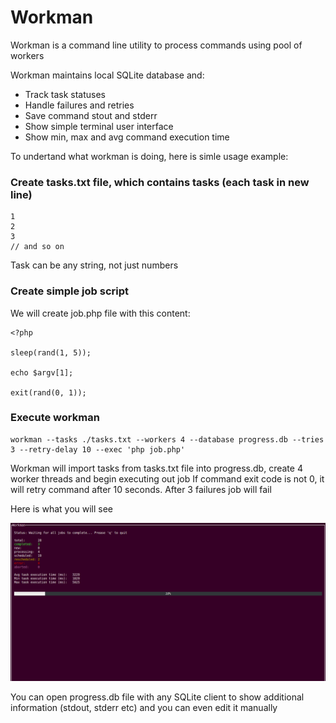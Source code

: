 # Workman

Workman is a command line utility to process commands using pool of workers

Workman maintains local SQLite database and:

* Track task statuses
* Handle failures and retries
* Save command stout and stderr
* Show simple terminal user interface
* Show min, max and avg command execution time

To undertand what workman is doing, here is simle usage example:

### Create tasks.txt file, which contains tasks (each task in new line)

```
1
2
3
// and so on
```

Task can be any string, not just numbers

### Create simple job script

We will create job.php file with this content:

```
<?php

sleep(rand(1, 5));

echo $argv[1];

exit(rand(0, 1));
```

### Execute workman

```
workman --tasks ./tasks.txt --workers 4 --database progress.db --tries 3 --retry-delay 10 --exec 'php job.php'
```

Workman will import tasks from tasks.txt file into progress.db, create 4 worker threads and begin executing out job
If command exit code is not 0, it will retry command after 10 seconds. After 3 failures job will fail

Here is what you will see

![Workman TUI](docs/1.png)


You can open progress.db file with any SQLite client to show additional information (stdout, stderr etc) and you can even edit it manually